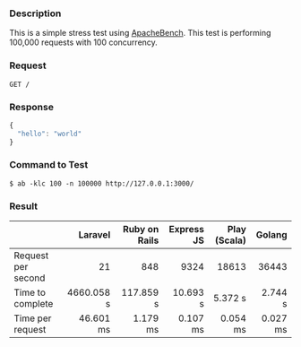 ### Description
This is a simple stress test using [ApacheBench](http://httpd.apache.org/docs/current/programs/ab.html). This test is performing 100,000 requests with 100 concurrency.

### Request
```
GET /
```

### Response
```javascript
{
  "hello": "world"
}
```

### Command to Test
```
$ ab -klc 100 -n 100000 http://127.0.0.1:3000/
```

### Result
|                    |   Laravel  | Ruby on Rails | Express JS | Play (Scala) |  Golang  |
|--------------------|-----------:|--------------:|-----------:|-------------:|---------:|
| Request per second |         21 |           848 |       9324 |        18613 |    36443 |
| Time to complete   | 4660.058 s |     117.859 s |   10.693 s |      5.372 s |  2.744 s |
| Time per request   |  46.601 ms |      1.179 ms |   0.107 ms |     0.054 ms | 0.027 ms |
